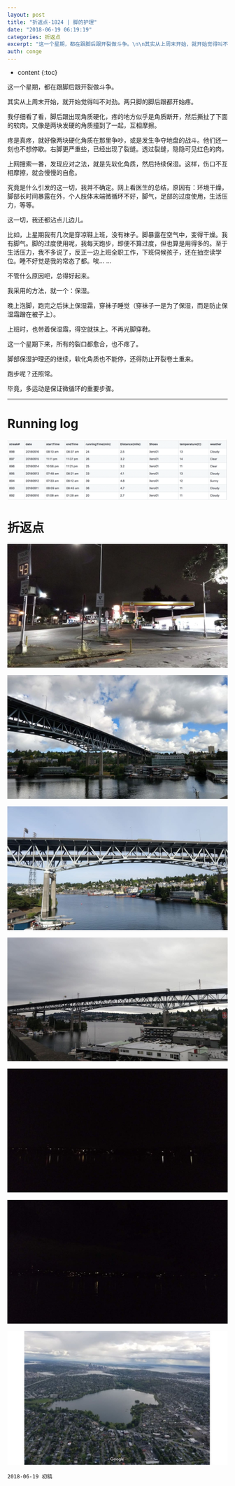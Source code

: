```yaml
---
layout: post
title: "折返点-1824 | 脚的护理"
date: "2018-06-19 06:19:19"
categories: 折返点
excerpt: "这一个星期，都在跟脚后跟开裂做斗争。\n\n其实从上周末开始，就开始觉得叫不对劲。两只脚的脚后跟都开始疼..."
auth: conge
---
```

* content
{:toc}

这一个星期，都在跟脚后跟开裂做斗争。

其实从上周末开始，就开始觉得叫不对劲。两只脚的脚后跟都开始疼。

我仔细看了看，脚后跟出现角质硬化，疼的地方似乎是角质断开，然后撕扯了下面的软肉。又像是两块发硬的角质撞到了一起，互相摩擦。

疼是真疼，就好像两块硬化角质在那里争吵，或是发生争夺地盘的战斗。他们还一刻也不想停歇。右脚更严重些，已经出现了裂缝。透过裂缝，隐隐可见红色的肉。

上网搜索一番，发现应对之法，就是先软化角质，然后持续保湿。这样，伤口不互相摩擦，就会慢慢的自愈。

究竟是什么引发的这一切，我并不确定。网上看医生的总结，原因有：环境干燥，脚部长时间暴露在外，个人肢体末端微循环不好，脚气，足部的过度使用，生活压力，等等。

这一切，我还都沾点儿边儿。

比如，上星期我有几次是穿凉鞋上班，没有袜子。脚暴露在空气中，变得干燥。我有脚气。脚的过度使用呢，我每天跑步，即便不算过度，但也算是用得多的。至于生活压力，我不多说了，反正一边上班全职工作，下班伺候孩子，还在抽空读学位。睡不好觉是我的常态了都。唉... ...

不管什么原因吧，总得好起来。

我采用的方法，就一个：保湿。

晚上泡脚，跑完之后抹上保湿霜，穿袜子睡觉（穿袜子一是为了保湿，而是防止保湿霜蹭在被子上）。

上班时，也带着保湿霜，得空就抹上。不再光脚穿鞋。

这一个星期下来，所有的裂口都愈合，也不疼了。

脚部保湿护理还的继续，软化角质也不能停，还得防止开裂卷土重来。

跑步呢？还照常。

毕竟，多运动是保证微循环的重要步骤。

----

# Running log
![Running log week 24, 2018](/assets/images/折返点/118382-ba01e8363f96c6d8.png)

# 折返点

![20180610.jpg](/assets/images/折返点/118382-858c612862a2f80f.jpg)

![20180611.jpg](/assets/images/折返点/118382-646b62a259a4ae16.jpg)

![20180612.jpg](/assets/images/折返点/118382-ec3db2ed76b16ba9.jpg)

![20180613.jpg](/assets/images/折返点/118382-e1cd521e880d083b.jpg)

![20180614.jpg](/assets/images/折返点/118382-9710f010fd1a3980.jpg)

![20180615.jpg](/assets/images/折返点/118382-9fa6d11b39f2eaa5.jpg)

![20180616.jpg](/assets/images/折返点/118382-5b8f5c2a3138912c.jpg)

```
2018-06-19 初稿
```

